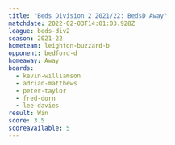 ```yaml
---
title: "Beds Division 2 2021/22: BedsD Away"
matchdate: 2022-02-03T14:01:03.928Z
league: beds-div2
season: 2021-22
hometeam: leighton-buzzard-b
opponent: bedford-d
homeaway: Away
boards:
  - kevin-williamson
  - adrian-matthews
  - peter-taylor
  - fred-dorn
  - lee-davies
result: Win
score: 3.5
scoreavailable: 5
---
```

